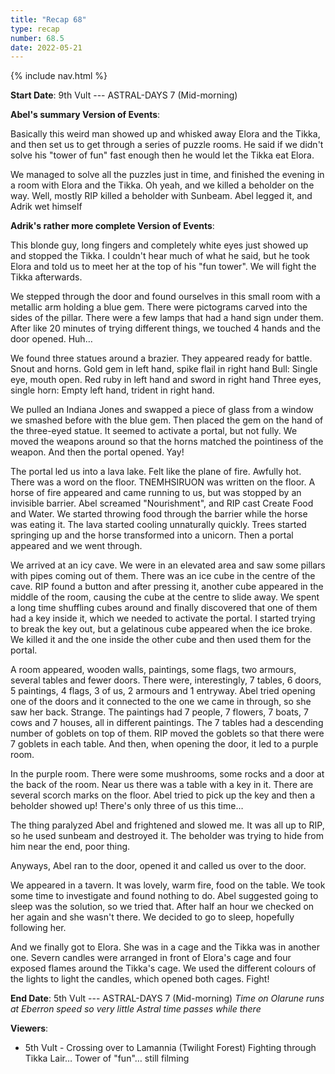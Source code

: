 ```yaml
---
title: "Recap 68"
type: recap
number: 68.5
date: 2022-05-21
---
```


{% include nav.html %}

**Start Date**: 9th Vult --- ASTRAL-DAYS 7 (Mid-morning)

**Abel's summary Version of Events**:

Basically this weird man showed up and whisked away Elora and the Tikka, and then set us to get through a series of puzzle rooms. He said if we didn't solve his "tower of fun" fast enough then he would let the Tikka eat Elora. 

We managed to solve all the puzzles just in time, and finished the evening in a room with Elora and the Tikka. Oh yeah, and we killed a beholder on the way. Well, mostly RIP killed a beholder with Sunbeam. Abel legged it, and Adrik wet himself

**Adrik's rather more complete Version of Events**:

This blonde guy, long fingers and completely white eyes just showed up and stopped the Tikka. 
I couldn't hear much of what he said, but he took Elora and told us to meet her at the top of his "fun tower". We will fight the Tikka afterwards.

We stepped through the door and found ourselves in this small room with a metallic arm holding a blue gem. There were pictograms carved into the sides of the pillar. There were a few lamps that had a hand sign under them. After like 20 minutes of trying different things, we touched 4 hands and the door opened. Huh…

We found three statues around a brazier. They appeared ready for battle. 
Snout and horns. Gold gem in left hand, spike flail in right hand
Bull: Single eye, mouth open. Red ruby in left hand and sword in right hand
Three eyes, single horn: Empty left hand, trident in right hand.

We pulled an Indiana Jones and swapped a piece of glass from a window we smashed before with the blue gem. Then placed the gem on the hand of the three-eyed statue. It seemed to activate a portal, but not fully. We moved the weapons around so that the horns matched the pointiness of the weapon. And then the portal opened. Yay!

The portal led us into a lava lake. Felt like the plane of fire. Awfully hot. There was a word on the floor. TNEMHSIRUON was written on the floor. A horse of fire appeared and came running to us, but was stopped by an invisible barrier. Abel screamed "Nourishment", and RIP cast Create Food and Water. We started throwing food through the barrier while the horse was eating it. The lava started cooling unnaturally quickly. Trees started springing up and the horse transformed into a unicorn. Then a portal appeared and we went through.

We arrived at an icy cave. We were in an elevated area and saw some pillars with pipes coming out of them. There was an ice cube in the centre of the cave. RIP found a button and after pressing it, another cube appeared in the middle of the room, causing the cube at the centre to slide away. We spent a long time shuffling cubes around and finally discovered that one of them had a key inside it, which we needed to activate the portal. I started trying to break the key out, but a gelatinous cube appeared when the ice broke. We killed it and the one inside the other cube and then used them for the portal.

A room appeared, wooden walls, paintings, some flags, two armours, several tables and fewer doors. There were, interestingly, 7 tables, 6 doors, 5 paintings, 4 flags, 3 of us, 2 armours and 1 entryway. Abel tried opening one of the doors and it connected to the one we came in through, so she saw her back. Strange. The paintings had 7 people, 7 flowers, 7 boats, 7 cows and 7 houses, all in different paintings. The 7 tables had a descending number of goblets on top of them. RIP moved the goblets so that there were 7 goblets in each table. And then, when opening the door, it led to a purple room.

In the purple room. There were some mushrooms, some rocks and a door at the back of the room. Near us there was a table with a key in it. There are several scorch marks on the floor. Abel tried to pick up the key and then a beholder showed up! There's only three of us this time…

The thing paralyzed Abel and frightened and slowed me. It was all up to RIP, so he used sunbeam and destroyed it. The beholder was trying to hide from him near the end, poor thing.

Anyways, Abel ran to the door, opened it and called us over to the door.

We appeared in a tavern. It was lovely, warm fire, food on the table. We took some time to investigate and found nothing to do. Abel suggested going to sleep was the solution, so we tried that. After half an hour we checked on her again and she wasn't there. We decided to go to sleep, hopefully following her.

And we finally got to Elora. She was in a cage and the Tikka was in another one. Severn candles were arranged in front of Elora's cage and four exposed flames around the Tikka's cage. We used the different colours of the lights to light the candles, which opened both cages. Fight!

**End Date**: 5th Vult --- ASTRAL-DAYS 7 (Mid-morning) *Time on Olarune runs at Eberron speed so very little Astral time passes while there*

**Viewers**: 
- 5th Vult - Crossing over to Lamannia (Twilight Forest) Fighting through Tikka Lair… Tower of "fun"… still filming
